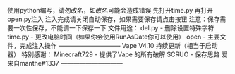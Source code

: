 使用python编写，请勿改名，如改名可能会造成错误
先打开time.py
再打开open.py注入
注入完成请关闭自动保存，如果需要保存请点击按钮
注意：保存需要一次性保存，不能调一下保存一下
文件用途：
del.py - 删除设置特殊字符
time.py - 更改电脑时间（如果你会使用RunAsDate你可以使用）
open - 主要文件，完成注入操作
——————————
Vape V4.10
持续更新（相当于启动器）
特别感谢：
Minecraft729 - 提供了Vape 的所有破解
SCRUO - 保存思路
爱来自manthe#1337
——————————